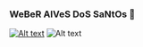 ### WeBeR AlVeS DoS SaNtOs 👋
<a href="https://www.linkedin.com/in/weberalvessantos">![Alt text](https://img.shields.io/badge/LinkedIn-0077B5?style=for-the-badge&logo=linkedin&logoColor=white)</a> 
<a hre="https://twitter.com/pinablink">![Alt text](https://img.shields.io/badge/Twitter-1DA1F2?style=for-the-badge&logo=twitter&logoColor=white)</a>

<!--
#### Minha relação com a programação começou com 20 anos de idade. Desenvolvi minha primeira aplicação em Delphi e meu primeiro embarcado foi em um Palmtop com Superwabba.

#### Minhas principais competências atualmente são:

- Angular 9
- Spring Boot
- Golang
- Assembly MSP430
- Java
-->

<!--
**Pinablink/Pinablink** is a ✨ _special_ ✨ repository because its `README.md` (this file) appears on your GitHub profile.

Here are some ideas to get you started:

- 🔭 I’m currently working on ...
- 🌱 I’m currently learning ...
- 👯 I’m looking to collaborate on ...
- 🤔 I’m looking for help with ...
- 💬 Ask me about ...
- 📫 How to reach me: ...
- 😄 Pronouns: ...
- ⚡ Fun fact: ...
-->
